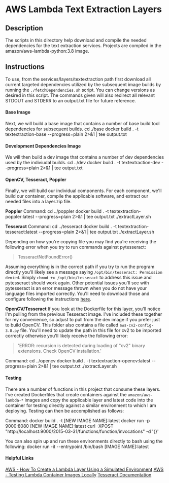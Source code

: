 # AWS Lambda Text Extraction Layers
## Description
The scripts in this directory help download and compile the needed dependencies for the text extraction services.  Projects are compiled in the amazon/aws-lambda-python:3.8 image. 

## Instructions
To use, from the services/layers/textextraction path first download all current targeted dependencies utilized by the subsequent image builds by running the `./fetchDependencies.sh` script.  You can change versions as desired in this script.  The commands given will also redirect all relevant STDOUT and STDERR to an output.txt file for future reference.

#### Base Image
Next, we will build a base image that contains a number of base build tool dependencies for subsequent builds.
    cd ./base
    docker build . -t textextraction-base --progress=plain 2>&1 | tee output.txt

#### Development Dependencies Image
We will then build a dev image that contains a number of dev dependencies used by the indiviudal builds.
    cd ../dev
    docker build . -t textextraction-dev --progress=plain 2>&1 | tee output.txt

#### OpenCV, Tesseract, Poppler
Finally, we will build our individual components.  For each component, we'll build our container, compile the applicable software, and extract our needed files into a layer.zip file.

**Poppler**
Command:
    cd ../poppler
    docker build . -t textextraction-poppler:latest --progress=plain 2>&1 | tee output.txt
    ./extractLayer.sh

**Tesseract**
Command:
    cd ../tesseract
    docker build . -t textextraction-tesseract:latest --progress=plain 2>&1 | tee output.txt
    ./extractLayer.sh

Depending on how you're copying file you may find you're receiving the following error when you try to run commands against pytesseract:

> TesseractNotFoundError()

Assuming everything is in the correct path if you try to run the program directly you'll likely see a message saying `/opt/bin/tesseract: Permission denied`.  Simply `chmod +x /opt/bin/tesseract` to address this issue and pytesseract should work again.  Other potential issues you'll see with pytesseract is an error message thrown when you do not have your language files imported correctly.  You'll need to download those and configure following the instructions [here](https://tesseract-ocr.github.io/tessdoc/Command-Line-Usage.html).

**OpenCV/Tesseract**
If you look at the Dockerfile for this layer, you'll notice I'm pulling from the previous Tesseract image.  I've included these together for my convenience, so adjust to pull from the dev image if you prefer just to build OpenCV.  This folder also contains a file called `aws-cv2-config-3.8.py` file.  You'll need to update the path in this file for cv2 to be imported correctly otherwise you'll likely receive the following error:

> 'ERROR: recursion is detected during loading of "cv2" binary extensions. Check OpenCV installation.'

Command:
    cd ../opencv
    docker build . -t textextraction-opencv:latest --progress=plain 2>&1 | tee output.txt
    ./extractLayer.sh

#### Testing
There are a number of functions in this project that consume these layers.  I've created Dockerfiles that create containers against the `amazon/aws-lambda-*` images and copy the applicable layer and latest code into the container for testing directly against a similar environment to which I am deploying.  Testing can then be accomplished as follows:

Command:
    docker build . -t [NEW IMAGE NAME]:latest
    docker run -p 9000:8080 [NEW IMAGE NAME]:latest
    curl -XPOST "http://localhost:9000/2015-03-31/functions/function/invocations" -d '{}'

You can also spin up and run these environments directly to bash using the following:
    docker run -it --entrypoint /bin/bash [IMAGE NAME]:latest

 #### Helpful Links
[AWS - How To Create a Lambda Layer Using a Simulated Environment](https://aws.amazon.com/premiumsupport/knowledge-center/lambda-layer-simulated-docker/)
[AWS - Testing Lambda Container Images Locally](https://docs.aws.amazon.com/lambda/latest/dg/images-test.html)
[Tesseract Documentation](https://tesseract-ocr.github.io/tessdoc/)

